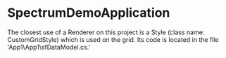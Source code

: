 # SpectrumDemoApplication

The closest use of a Renderer on this project is a Style (class name: CustomGridStyle) which is used on the grid. 
Its code is located in the file 'App1\App1\sfDataModel.cs.'
